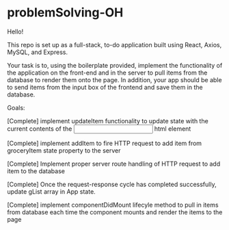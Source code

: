 # problemSolving-OH

Hello!

This repo is set up as a full-stack, to-do application built using React, Axios, MySQL, and Express.

Your task is to, using the boilerplate provided, implement the functionality of the application on the front-end and in the server to pull items from the database to render them onto the page. In addition, your app should be able to send items from the input box of the frontend and save them in the database.

Goals:

[Complete] implement updateItem functionality to update state with the current contents of the <input> html element

[Complete] implement addItem to fire HTTP request to add item from groceryItem state property to the server

[Complete] Implement proper server route handling of HTTP request to add item to the database

[Complete] Once the request-response cycle has completed successfully, update gList array in App state.

[Complete] implement componentDidMount lifecyle method to pull in items from database each time the <App/> component mounts and render the items to the page
